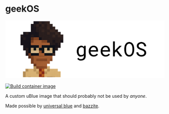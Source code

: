 # geekOS

<!-- markdownlint-disable MD033 -->
<p align="center">
  <img src="assets/img/geekos_banner.png" alt="geekOS banner">
</p>

[![Build container image](https://github.com/geekifier/geekOS/actions/workflows/build-rechunk.yml/badge.svg)](https://github.com/geekifier/geekOS/actions/workflows/build-rechunk.yml)

A custom uBlue image that should probably not be used by _anyone_.

Made possible by [universal blue](https://universal-blue.org/) and [bazzite](https://github.com/ublue-os/bazzite).

